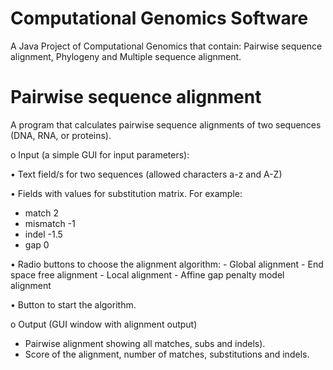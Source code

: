 # Computational Genomics Software
A Java Project of Computational Genomics that contain: Pairwise sequence alignment, Phylogeny and Multiple sequence alignment.



# Pairwise sequence alignment
  A program that calculates pairwise sequence alignments of two sequences (DNA, RNA, or proteins).

o	Input (a simple GUI for input parameters):

  •	Text field/s for two sequences (allowed characters a-z and A-Z)

  •	Fields with values for substitution matrix. For example:
   - match 2
   - mismatch -1
   - indel -1.5
   - gap 0

  • Radio buttons to choose the alignment algorithm:
    -	Global alignment
    -	End space free alignment
    -	Local alignment
    -	Affine gap penalty model alignment

  • Button to start the algorithm.

o	Output (GUI window with alignment output)
  -	Pairwise alignment showing all matches, subs and indels).
  -	Score of the alignment, number of matches, substitutions and indels.
